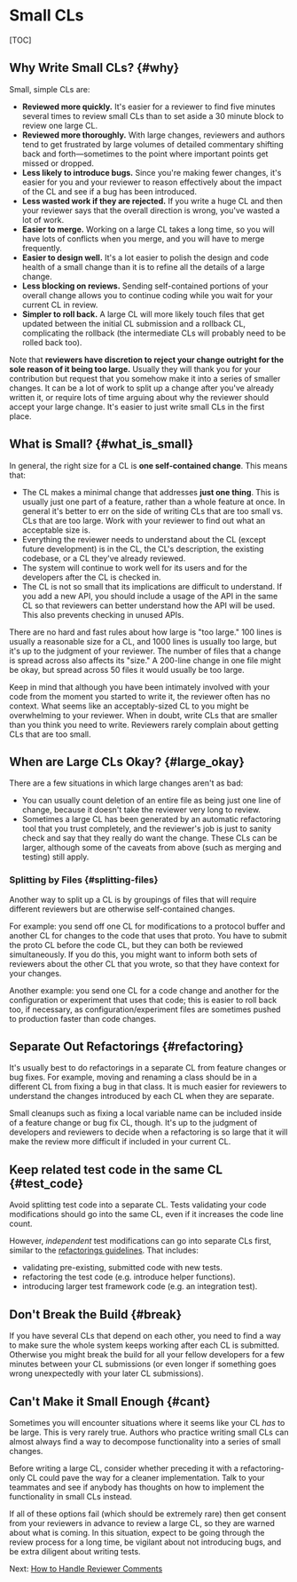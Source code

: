 # Small CLs

[TOC]

## Why Write Small CLs? {#why}

Small, simple CLs are:

-   **Reviewed more quickly.** It's easier for a reviewer to find five minutes
    several times to review small CLs than to set aside a 30 minute block to
    review one large CL.
-   **Reviewed more thoroughly.** With large changes, reviewers and authors tend
    to get frustrated by large volumes of detailed commentary shifting back and
    forth—sometimes to the point where important points get missed or dropped.
-   **Less likely to introduce bugs.** Since you're making fewer changes, it's
    easier for you and your reviewer to reason effectively about the impact of
    the CL and see if a bug has been introduced.
-   **Less wasted work if they are rejected.** If you write a huge CL and then
    your reviewer says that the overall direction is wrong, you've wasted a lot
    of work.
-   **Easier to merge.** Working on a large CL takes a long time, so you will
    have lots of conflicts when you merge, and you will have to merge
    frequently.
-   **Easier to design well.** It's a lot easier to polish the design and code
    health of a small change than it is to refine all the details of a large
    change.
-   **Less blocking on reviews.** Sending self-contained portions of your
    overall change allows you to continue coding while you wait for your current
    CL in review.
-   **Simpler to roll back.** A large CL will more likely touch files that get
    updated between the initial CL submission and a rollback CL, complicating
    the rollback (the intermediate CLs will probably need to be rolled back
    too).

Note that **reviewers have discretion to reject your change outright for the
sole reason of it being too large.** Usually they will thank you for your
contribution but request that you somehow make it into a series of smaller
changes. It can be a lot of work to split up a change after you've already
written it, or require lots of time arguing about why the reviewer should accept
your large change. It's easier to just write small CLs in the first place.

## What is Small? {#what_is_small}

In general, the right size for a CL is **one self-contained change**. This means
that:

-   The CL makes a minimal change that addresses **just one thing**. This is
    usually just one part of a feature, rather than a whole feature at once. In
    general it's better to err on the side of writing CLs that are too small vs.
    CLs that are too large. Work with your reviewer to find out what an
    acceptable size is.
-   Everything the reviewer needs to understand about the CL (except future
    development) is in the CL, the CL's description, the existing codebase, or a
    CL they've already reviewed.
-   The system will continue to work well for its users and for the developers
    after the CL is checked in.
-   The CL is not so small that its implications are difficult to understand. If
    you add a new API, you should include a usage of the API in the same CL so
    that reviewers can better understand how the API will be used. This also
    prevents checking in unused APIs.

There are no hard and fast rules about how large is "too large." 100 lines is
usually a reasonable size for a CL, and 1000 lines is usually too large, but
it's up to the judgment of your reviewer. The number of files that a change is
spread across also affects its "size." A 200-line change in one file might be
okay, but spread across 50 files it would usually be too large.

Keep in mind that although you have been intimately involved with your code from
the moment you started to write it, the reviewer often has no context. What
seems like an acceptably-sized CL to you might be overwhelming to your reviewer.
When in doubt, write CLs that are smaller than you think you need to write.
Reviewers rarely complain about getting CLs that are too small.

## When are Large CLs Okay? {#large_okay}

There are a few situations in which large changes aren't as bad:

-   You can usually count deletion of an entire file as being just one line of
    change, because it doesn't take the reviewer very long to review.
-   Sometimes a large CL has been generated by an automatic refactoring tool
    that you trust completely, and the reviewer's job is just to sanity check
    and say that they really do want the change. These CLs can be larger,
    although some of the caveats from above (such as merging and testing) still
    apply.

### Splitting by Files {#splitting-files}

Another way to split up a CL is by groupings of files that will require
different reviewers but are otherwise self-contained changes.

For example: you send off one CL for modifications to a protocol buffer and
another CL for changes to the code that uses that proto. You have to submit the
proto CL before the code CL, but they can both be reviewed simultaneously. If
you do this, you might want to inform both sets of reviewers about the other CL
that you wrote, so that they have context for your changes.

Another example: you send one CL for a code change and another for the
configuration or experiment that uses that code; this is easier to roll back
too, if necessary, as configuration/experiment files are sometimes pushed to
production faster than code changes.

## Separate Out Refactorings {#refactoring}

It's usually best to do refactorings in a separate CL from feature changes or
bug fixes. For example, moving and renaming a class should be in a different CL
from fixing a bug in that class. It is much easier for reviewers to understand
the changes introduced by each CL when they are separate.

Small cleanups such as fixing a local variable name can be included inside of a
feature change or bug fix CL, though. It's up to the judgment of developers and
reviewers to decide when a refactoring is so large that it will make the review
more difficult if included in your current CL.

## Keep related test code in the same CL {#test_code}

Avoid splitting test code into a separate CL. Tests validating your code
modifications should go into the same CL, even if it increases the code line
count.

However, <i>independent</i> test modifications can go into separate CLs first,
similar to the [refactorings guidelines](#refactoring). That includes:

*   validating pre-existing, submitted code with new tests.
*   refactoring the test code (e.g. introduce helper functions).
*   introducing larger test framework code (e.g. an integration test).

## Don't Break the Build {#break}

If you have several CLs that depend on each other, you need to find a way to
make sure the whole system keeps working after each CL is submitted. Otherwise
you might break the build for all your fellow developers for a few minutes
between your CL submissions (or even longer if something goes wrong unexpectedly
with your later CL submissions).

## Can't Make it Small Enough {#cant}

Sometimes you will encounter situations where it seems like your CL *has* to be
large. This is very rarely true. Authors who practice writing small CLs can
almost always find a way to decompose functionality into a series of small
changes.

Before writing a large CL, consider whether preceding it with a refactoring-only
CL could pave the way for a cleaner implementation. Talk to your teammates and
see if anybody has thoughts on how to implement the functionality in small CLs
instead.

If all of these options fail (which should be extremely rare) then get consent
from your reviewers in advance to review a large CL, so they are warned about
what is coming. In this situation, expect to be going through the review process
for a long time, be vigilant about not introducing bugs, and be extra diligent
about writing tests.

Next: [How to Handle Reviewer Comments](handling-comments.md)
